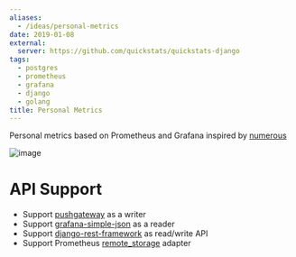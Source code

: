 ```yaml
---
aliases:
  - /ideas/personal-metrics
date: 2019-01-08
external:
  server: https://github.com/quickstats/quickstats-django
tags:
  - postgres
  - prometheus
  - grafana
  - django
  - golang
title: Personal Metrics
---
```


Personal metrics based on Prometheus and Grafana inspired by [numerous]

![image](/images/personal-metrics.svg)

# API Support

- Support [pushgateway] as a writer
- Support [grafana-simple-json] as a reader
- Support [django-rest-framework] as read/write API
- Support Prometheus [remote_storage] adapter

[django-rest-framework]: https://www.django-rest-framework.org/
[grafana-simple-json]: https://github.com/grafana/simple-json-datasource
[numerous]: https://www.youtube.com/watch?v=c0A9hEUnAOM
[pushgateway]: https://github.com/prometheus/pushgateway
[remote_storage]: https://github.com/prometheus/prometheus/tree/main/documentation/examples/remote_storage/remote_storage_adapter
